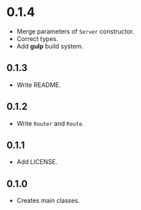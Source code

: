 # 0.1.4

- Merge parameters of `Server` constructor.
- Correct types.
- Add **gulp** build system.

## 0.1.3

- Write README. 

## 0.1.2

- Write `Router` and `Route`.

## 0.1.1

- Add LICENSE.

## 0.1.0

- Creates main classes.